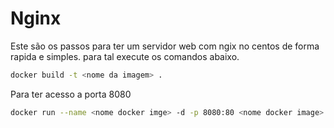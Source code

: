 # Nginx
Este são os passos para ter um servidor web com ngix no centos de forma rapida e simples.
  para tal execute os comandos abaixo.

```bash
docker build -t <nome da imagem> .
```
Para ter acesso a porta 8080
```bash
docker run --name <nome docker imge> -d -p 8080:80 <nome docker image>
```
